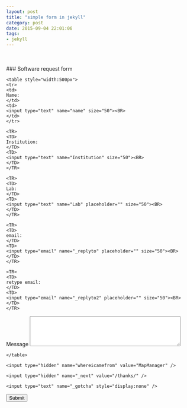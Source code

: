 ```yaml
---
layout: post
title: "simple form in jekyll"
category: post
date: 2015-09-04 22:01:06
tags:
- jekyll
---
```


<head>
  <style>
  <link rel="stylesheet" href="http://maxcdn.bootstrapcdn.com/bootstrap/3.3.5/css/bootstrap.min.css">
</style>
</head>

<BR>
<BR>
### Software request form

<form action="//formspree.io/robert.cudmore@gmail.com"
      method="POST">
    
    <table style="width:500px">
    <tr>
    <td>
    Name:
    </td>
    <td>
    <input type="text" name="name" size="50"><BR>
	</td>
	</tr>

    <TR>
    <TD>
    Institution:
    </TD>
    <TD>
    <input type="text" name="Institution" size="50"><BR>
	</TD>
	</TR>
	
    <TR>
    <TD>
    Lab:
    </TD>
    <TD>
    <input type="text" name="Lab" placeholder="" size="50"><BR>
    </TD>
    </TR>
    
    <TR>
    <TD>
    email:
    </TD>
    <TD>
    <input type="email" name="_replyto" placeholder="" size="50"><BR>
    </TD>
    </TR>
    
    <TR>
    <TD>
    retype email:
    </TD>
    <TD>
    <input type="email" name="_replyto2" placeholder="" size="50"><BR>
    </TD>
    </TR>

<TR>
<TD>
Message
</TD>
<TD>
    <textarea name="message" rows="5" cols="48" placeholder=""></textarea>
</TD>
</TR>

	</table>

	<input type="hidden" name="whereicamefrom" value="MapManager" />

    <input type="hidden" name="_next" value="/thanks/" />

	<input type="text" name="_gotcha" style="display:none" />

 <TR>
 <TD>
	<input type="submit" class="btn btn-primary btn-md" value="Submit">

 </TD>
 </TR>
</form>

<BR>
